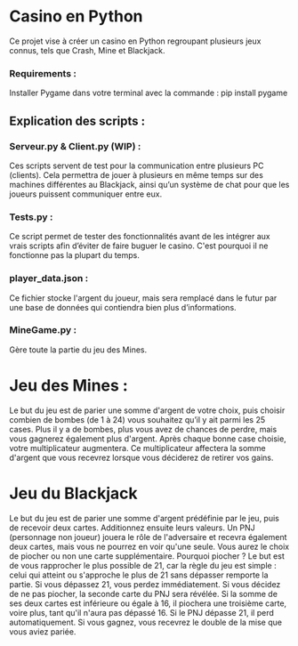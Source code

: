 # Casino en Python
Ce projet vise à créer un casino en Python regroupant plusieurs jeux connus, tels que Crash, Mine et Blackjack.

### Requirements :
Installer Pygame dans votre terminal avec la commande : pip install pygame

## Explication des scripts :
### Serveur.py & Client.py (WIP) :
Ces scripts servent de test pour la communication entre plusieurs PC (clients). Cela permettra de jouer à plusieurs en même temps sur des machines différentes au Blackjack, ainsi qu’un système de chat pour que les joueurs puissent communiquer entre eux.

### Tests.py :
Ce script permet de tester des fonctionnalités avant de les intégrer aux vrais scripts afin d’éviter de faire buguer le casino. C'est pourquoi il ne fonctionne pas la plupart du temps.

### player_data.json :
Ce fichier stocke l'argent du joueur, mais sera remplacé dans le futur par une base de données qui contiendra bien plus d’informations.

### MineGame.py :
Gère toute la partie du jeu des Mines.

# Jeu des Mines :
Le but du jeu est de parier une somme d'argent de votre choix, puis choisir combien de bombes (de 1 à 24) vous souhaitez qu’il y ait parmi les 25 cases. Plus il y a de bombes, plus vous avez de chances de perdre, mais vous gagnerez également plus d'argent. Après chaque bonne case choisie, votre multiplicateur augmentera. Ce multiplicateur affectera la somme d'argent que vous recevrez lorsque vous déciderez de retirer vos gains.

# Jeu du Blackjack
Le but du jeu est de parier une somme d'argent prédéfinie par le jeu, puis de recevoir deux cartes. Additionnez ensuite leurs valeurs. Un PNJ (personnage non joueur) jouera le rôle de l'adversaire et recevra également deux cartes, mais vous ne pourrez en voir qu'une seule.
Vous aurez le choix de piocher ou non une carte supplémentaire. Pourquoi piocher ? Le but est de vous rapprocher le plus possible de 21, car la règle du jeu est simple : celui qui atteint ou s'approche le plus de 21 sans dépasser remporte la partie. Si vous dépassez 21, vous perdez immédiatement.
Si vous décidez de ne pas piocher, la seconde carte du PNJ sera révélée. Si la somme de ses deux cartes est inférieure ou égale à 16, il piochera une troisième carte, voire plus, tant qu'il n'aura pas dépassé 16. Si le PNJ dépasse 21, il perd automatiquement.
Si vous gagnez, vous recevrez le double de la mise que vous aviez pariée.
